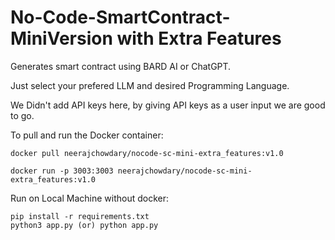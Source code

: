 # No-Code-SmartContract-MiniVersion with Extra Features

Generates smart contract using BARD AI or ChatGPT.

Just select your prefered LLM and desired Programming Language.

We Didn't add API keys here, by giving API keys as a user input we are good to go.


To pull and run the Docker container:
```
docker pull neerajchowdary/nocode-sc-mini-extra_features:v1.0

docker run -p 3003:3003 neerajchowdary/nocode-sc-mini-extra_features:v1.0
```

Run on Local Machine without docker:
```
pip install -r requirements.txt
python3 app.py (or) python app.py
```